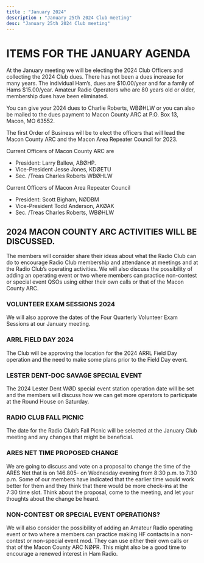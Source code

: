 ```yaml
---
title : "January 2024"
description : "January 25th 2024 Club meeting"
desc: "January 25th 2024 Club meeting"
---
```

# ITEMS FOR THE JANUARY AGENDA

At the January meeting we will be electing
the 2024 Club Officers and collecting the 2024 Club dues. 
There has not been a dues increase for many years. The individual Ham’s, dues are $10.00/year and for a family of Hams $15.00/year. Amateur Radio Operators who are 80 years old or older, membership dues have been eliminated.

You can give your 2024 dues to Charlie
Roberts, WBØHLW or you can also be mailed to the
dues payment to Macon County ARC at P.O. Box 13,
Macon, MO 63552.

The first Order of Business will be to elect the
officers that will lead the Macon County ARC and the
Macon Area Repeater Council for 2023.

Current Officers of Macon County ARC are
- President: Larry Ballew, ABØHP.
- Vice-President Jesse Jones, KDØETU
- Sec. /Treas Charles Roberts WBØHLW

Current Officers of Macon Area Repeater Council
- President: Scott Bigham, NØDBM
- Vice-President Todd Anderson, AKØAK
- Sec. /Treas Charles Roberts, WBØHLW

## 2024 MACON COUNTY ARC ACTIVITIES WILL BE DISCUSSED.
The members will consider share their ideas
about what the Radio Club can do to encourage
Radio Club membership and attendance at meetings
and at the Radio Club’s operating activities.
We will also discuss the possibility of adding an
operating event or two where members can practice
non-contest or special event QSOs using either their
own calls or that of the Macon County ARC.

### VOLUNTEER EXAM SESSIONS 2024
We will also approve the dates of the Four
Quarterly Volunteer Exam Sessions at our January
meeting.

### ARRL FIELD DAY 2024
The Club will be approving the location for
the 2024 ARRL Field Day operation and the need to
make some plans prior to the Field Day event.

### LESTER DENT-DOC SAVAGE SPECIAL EVENT
The 2024 Lester Dent WØD special event station
operation date will be set and the members will
discuss how we can get more operators to
participate at the Round House on Saturday.

### RADIO CLUB FALL PICNIC
The date for the Radio Club’s Fall Picnic will
be selected at the January Club meeting and any
changes that might be beneficial.

### ARES NET TIME PROPOSED CHANGE
We are going to discuss and vote on a
proposal to change the time of the ARES Net that is
on 146.805- on Wednesday evening from 8:30 p.m.
to 7:30 p.m. Some of our members have indicated
that the earlier time would work better for them
and they think that there would be more check-ins
at the 7:30 time slot. Think about the proposal,
come to the meeting, and let your thoughts about
the change be heard.


### NON-CONTEST OR SPECIAL EVENT OPERATIONS?

We will also consider the possibility of
adding an Amateur Radio operating event or two
where a members can practice making HF contacts
in a non-contest or non-special event mod. They
can use either their own calls or that of the Macon
County ARC NØPR. This might also be a good time
to encourage a renewed interest in Ham Radio.